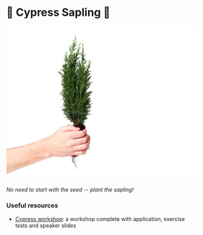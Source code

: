 # 🌱 Cypress Sapling 🌱

![logo](./doc/logo.jpg)

_No need to start with the seed -- plant the sapling!_

### Useful resources

- [Cypress workshop](https://github.com/cypress-io/testing-workshop-cypress#content-): a workshop complete with application, exercise tests and speaker slides
